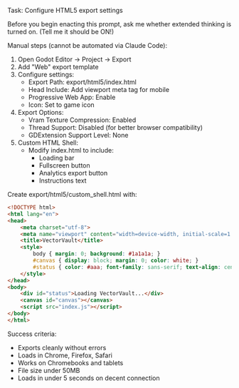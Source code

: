 Task: Configure HTML5 export settings

Before you begin enacting this prompt, ask me whether extended thinking is turned on.  (Tell me it should be ON!)


Manual steps (cannot be automated via Claude Code):

1. Open Godot Editor → Project → Export
2. Add "Web" export template
3. Configure settings:
   - Export Path: export/html5/index.html
   - Head Include: Add viewport meta tag for mobile
   - Progressive Web App: Enable
   - Icon: Set to game icon
4. Export Options:
   - Vram Texture Compression: Enabled
   - Thread Support: Disabled (for better browser compatibility)
   - GDExtension Support Level: None
5. Custom HTML Shell:
   - Modify index.html to include:
	 - Loading bar
	 - Fullscreen button
	 - Analytics export button
	 - Instructions text

Create export/html5/custom_shell.html with:
```html
<!DOCTYPE html>
<html lang="en">
<head>
	<meta charset="utf-8">
	<meta name="viewport" content="width=device-width, initial-scale=1.0, user-scalable=no">
	<title>VectorVault</title>
	<style>
		body { margin: 0; background: #1a1a1a; }
		#canvas { display: block; margin: 0; color: white; }
		#status { color: #aaa; font-family: sans-serif; text-align: center; padding: 20px; }
	</style>
</head>
<body>
	<div id="status">Loading VectorVault...</div>
	<canvas id="canvas"></canvas>
	<script src="index.js"></script>
</body>
</html>
```

Success criteria:
- Exports cleanly without errors
- Loads in Chrome, Firefox, Safari
- Works on Chromebooks and tablets
- File size under 50MB
- Loads in under 5 seconds on decent connection
